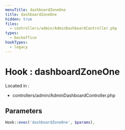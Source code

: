 ```yaml
---
menuTitle: dashboardZoneOne
title: dashboardZoneOne
hidden: true
files:
  - controllers/admin/AdminDashboardController.php
types:
  - backoffice
hookTypes:
  - legacy
---
```


# Hook : dashboardZoneOne

Located in :

  - controllers/admin/AdminDashboardController.php

## Parameters

```php
Hook::exec('dashboardZoneOne', $params),
```